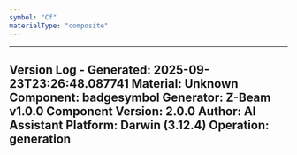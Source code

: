 ```yaml
---
symbol: "Cf"
materialType: "composite"
---
```


---
Version Log - Generated: 2025-09-23T23:26:48.087741
Material: Unknown
Component: badgesymbol
Generator: Z-Beam v1.0.0
Component Version: 2.0.0
Author: AI Assistant
Platform: Darwin (3.12.4)
Operation: generation
---